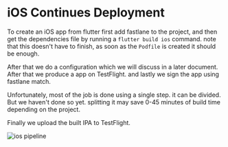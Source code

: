 # iOS Continues Deployment 

To create an iOS app from flutter first add fastlane to the project, and then get the dependencies file by running a `flutter build ios` command. note that this doesn't have to finish, as soon as the `Podfile` is created it should be enough.

After that we do a configuration which we will discuss in a later document. After that we produce a app on TestFlight. and lastly we sign the app using fastlane match.

Unfortunately, most of the job is done using a single step. it can be divided. But we haven't done so yet. splitting it may save 0-45 minutes of build time depending on the project.

Finally we upload the built IPA to TestFlight.

![ios pipeline](C:\Users\moham\Documents\Servers\symfony-app-skeleton.wiki\pipeline-ios.png)

